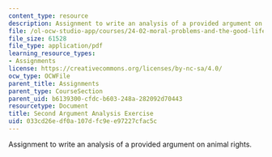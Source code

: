 ```yaml
---
content_type: resource
description: Assignment to write an analysis of a provided argument on animal rights.
file: /ol-ocw-studio-app/courses/24-02-moral-problems-and-the-good-life-fall-2008/033cd26edf0a107dfc9ee97227cfac5c_assn_2.pdf
file_size: 61528
file_type: application/pdf
learning_resource_types:
- Assignments
license: https://creativecommons.org/licenses/by-nc-sa/4.0/
ocw_type: OCWFile
parent_title: Assignments
parent_type: CourseSection
parent_uid: b6139300-cfdc-b603-248a-282092d70443
resourcetype: Document
title: Second Argument Analysis Exercise
uid: 033cd26e-df0a-107d-fc9e-e97227cfac5c
---
```

Assignment to write an analysis of a provided argument on animal rights.